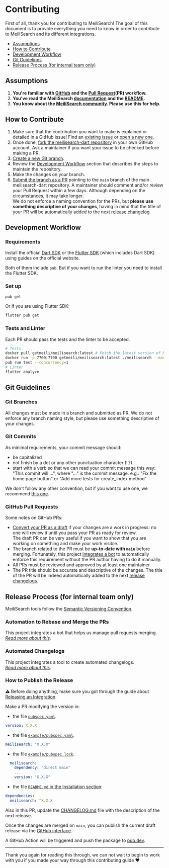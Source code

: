 # Contributing <!-- omit in TOC -->

First of all, thank you for contributing to MeiliSearch! The goal of this document is to provide everything you need to know in order to contribute to MeiliSearch and its different integrations.

- [Assumptions](#assumptions)
- [How to Contribute](#how-to-contribute)
- [Development Workflow](#development-workflow)
- [Git Guidelines](#git-guidelines)
- [Release Process (for internal team only)](#release-process-for-internal-team-only)

## Assumptions

1. **You're familiar with [GitHub](https://github.com) and the [Pull Request](https://help.github.com/en/github/collaborating-with-issues-and-pull-requests/about-pull-requests)(PR) workflow.**
2. **You've read the MeiliSearch [documentation](https://docs.meilisearch.com) and the [README](/README.md).**
3. **You know about the [MeiliSearch community](https://docs.meilisearch.com/learn/what_is_meilisearch/contact.html). Please use this for help.**

## How to Contribute

1. Make sure that the contribution you want to make is explained or detailed in a GitHub issue! Find an [existing issue](https://github.com/meilisearch/meilisearch-dart/issues/) or [open a new one](https://github.com/meilisearch/meilisearch-dart/issues/new).
2. Once done, [fork the meilisearch-dart repository](https://help.github.com/en/github/getting-started-with-github/fork-a-repo) in your own GitHub account. Ask a maintainer if you want your issue to be checked before making a PR.
3. [Create a new Git branch](https://help.github.com/en/github/collaborating-with-issues-and-pull-requests/creating-and-deleting-branches-within-your-repository).
4. Review the [Development Workflow](#workflow) section that describes the steps to maintain the repository.
5. Make the changes on your branch.
6. [Submit the branch as a PR](https://help.github.com/en/github/collaborating-with-issues-and-pull-requests/creating-a-pull-request-from-a-fork) pointing to the `main` branch of the main meilisearch-dart repository. A maintainer should comment and/or review your Pull Request within a few days. Although depending on the circumstances, it may take longer.<br>
 We do not enforce a naming convention for the PRs, but **please use something descriptive of your changes**, having in mind that the title of your PR will be automatically added to the next [release changelog](https://github.com/meilisearch/meilisearch-dart/releases/).

## Development Workflow

### Requirements <!-- omit in TOC -->

Install the official [Dart SDK](https://dart.dev/get-dart) or the [Flutter SDK](https://flutter.dev/docs/get-started/install) (which includes Dart SDK) using guides on the official website.

Both of them include `pub`. But if you want to run the linter you need to install the Flutter SDK.

### Set up <!-- omit in TOC -->

```bash
pub get
```

Or if you are using Flutter SDK:

```bash
flutter pub get
```

### Tests and Linter <!-- omit in TOC -->

Each PR should pass the tests and the linter to be accepted.

```bash
# Tests
docker pull getmeili/meilisearch:latest # Fetch the latest version of MeiliSearch image from Docker Hub
docker run -p 7700:7700 getmeili/meilisearch:latest ./meilisearch --master-key=masterKey --no-analytics=true
pub run test --concurrency=1
# Linter
flutter analyze
```

## Git Guidelines

### Git Branches <!-- omit in TOC -->

All changes must be made in a branch and submitted as PR.
We do not enforce any branch naming style, but please use something descriptive of your changes.

### Git Commits <!-- omit in TOC -->

As minimal requirements, your commit message should:
- be capitalized
- not finish by a dot or any other punctuation character (!,?)
- start with a verb so that we can read your commit message this way: "This commit will ...", where "..." is the commit message.
  e.g.: "Fix the home page button" or "Add more tests for create_index method"

We don't follow any other convention, but if you want to use one, we recommend [this one](https://chris.beams.io/posts/git-commit/).

### GitHub Pull Requests <!-- omit in TOC -->

Some notes on GitHub PRs:

- [Convert your PR as a draft](https://help.github.com/en/github/collaborating-with-issues-and-pull-requests/changing-the-stage-of-a-pull-request) if your changes are a work in progress: no one will review it until you pass your PR as ready for review.<br>
  The draft PR can be very useful if you want to show that you are working on something and make your work visible.
- The branch related to the PR must be **up-to-date with `main`** before merging. Fortunately, this project [integrates a bot](https://github.com/meilisearch/integration-guides/blob/main/guides/bors.md) to automatically enforce this requirement without the PR author having to do it manually.
- All PRs must be reviewed and approved by at least one maintainer.
- The PR title should be accurate and descriptive of the changes. The title of the PR will be indeed automatically added to the next [release changelogs](https://github.com/meilisearch/meilisearch-dart/releases/).

## Release Process (for internal team only)

MeiliSearch tools follow the [Semantic Versioning Convention](https://semver.org/).

### Automation to Rebase and Merge the PRs <!-- omit in TOC -->

This project integrates a bot that helps us manage pull requests merging.<br>
_[Read more about this](https://github.com/meilisearch/integration-guides/blob/main/guides/bors.md)._

### Automated Changelogs <!-- omit in TOC -->

This project integrates a tool to create automated changelogs.<br>
_[Read more about this](https://github.com/meilisearch/integration-guides/blob/main/guides/release-drafter.md)._

### How to Publish the Release <!-- omit in TOC -->

⚠️ Before doing anything, make sure you got through the guide about [Releasing an Integration](https://github.com/meilisearch/integration-guides/blob/main/guides/integration-release.md).


Make a PR modifying the version in:

- the file [`pubspec.yaml`](./pubspec.yaml).

```yaml
version: X.X.X
```

- the file [`example/pubspec.yaml`](./example/pubspec.yaml).

```yaml
meilisearch: "X.X.X"
```

- the file [`example/pubspec.lock`](./example/pubspec.lock).

```yml
  meilisearch:
    dependency: "direct main"
    ...
    version: "X.X.X"
```

- the file [`README.md` in the Installation section](https://github.com/meilisearch/meilisearch-dart/blob/main/README.md#-installation):

```yaml
dependencies:
  meilisearch: ^X.X.X
```

Also in this PR, update the [CHANGELOG.md](./CHANGELOG.md) file with the description of the next release.

Once the changes are merged on `main`, you can publish the current draft release via the [GitHub interface](https://github.com/meilisearch/meilisearch-dart/releases).

A GitHub Action will be triggered and push the package to [pub.dev](https://pub.dev/packages/meilisearch/).

<hr>

Thank you again for reading this through, we can not wait to begin to work with you if you made your way through this contributing guide ❤️
